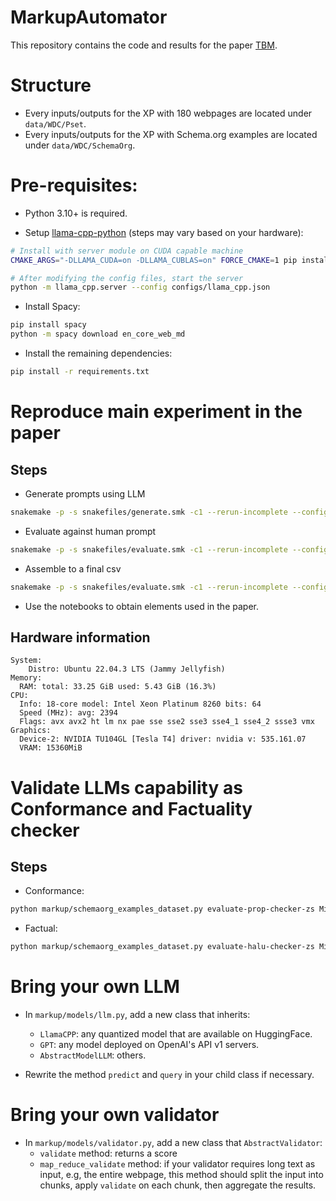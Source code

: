 # MarkupAutomator
This repository contains the code and results for the paper [TBM]().

# Structure

- Every inputs/outputs for the XP with 180 webpages are located under `data/WDC/Pset`.
- Every inputs/outputs for the XP with Schema.org examples are located under `data/WDC/SchemaOrg`.

# Pre-requisites:

- Python 3.10+ is required.

- Setup [llama-cpp-python](https://llama-cpp-python.readthedocs.io/en/stable/server/) (steps may vary based on your hardware):
```bash
# Install with server module on CUDA capable machine
CMAKE_ARGS="-DLLAMA_CUDA=on -DLLAMA_CUBLAS=on" FORCE_CMAKE=1 pip install -U "llama-cpp-python[server]" --force-reinstall --no-deps --no-cache-dir

# After modifying the config files, start the server
python -m llama_cpp.server --config configs/llama_cpp.json
```

- Install Spacy:
```bash
pip install spacy
python -m spacy download en_core_web_md
```

- Install the remaining dependencies:
```bash
pip install -r requirements.txt
```

# Reproduce main experiment in the paper

## Steps
- Generate prompts using LLM
```bash
snakemake -p -s snakefiles/generate.smk -c1 --rerun-incomplete --config data_dir=data/WDC/Pset prompt_template=text2kg_prompt3
```

- Evaluate against human prompt
```bash
snakemake -p -s snakefiles/evaluate.smk -c1 --rerun-incomplete --config data_dir=data/WDC/Pset prompt_template=text2kg_prompt3
```

- Assemble to a final csv
```bash
snakemake -p -s snakefiles/evaluate.smk -c1 --rerun-incomplete --config data_dir=data/WDC/Pset prompt_template=text2kg_prompt3
```

- Use the notebooks to obtain elements used in the paper.

## Hardware information

```
System:
    Distro: Ubuntu 22.04.3 LTS (Jammy Jellyfish)
Memory:
  RAM: total: 33.25 GiB used: 5.43 GiB (16.3%)
CPU:
  Info: 18-core model: Intel Xeon Platinum 8260 bits: 64 
  Speed (MHz): avg: 2394 
  Flags: avx avx2 ht lm nx pae sse sse2 sse3 sse4_1 sse4_2 ssse3 vmx
Graphics:
  Device-2: NVIDIA TU104GL [Tesla T4] driver: nvidia v: 535.161.07
  VRAM: 15360MiB
```

# Validate LLMs capability as Conformance and Factuality checker

## Steps

- Conformance:
```bash
python markup/schemaorg_examples_dataset.py evaluate-prop-checker-zs Mixtral_8x7B_Instruct schemaorg/examples/semantic.parquet .tmp/prop_checks_zs_mixtral_p --template=prompts/validation/semantic.json
```

- Factual:
```bash
python markup/schemaorg_examples_dataset.py evaluate-halu-checker-zs Mixtral_8x7B_Instruct schemaorg/examples/factual-simple.parquet data/WDC/SchemaOrg/halu_checks_zs_simple_mixtral_p --template=prompts/validation/factua_p_.json
```

# Bring your own LLM

- In `markup/models/llm.py`, add a new class that inherits:
    - `LlamaCPP`: any quantized model that are available on HuggingFace.
    - `GPT`: any model deployed on OpenAI's API v1 servers. 
    - `AbstractModelLLM`: others.

- Rewrite the method `predict` and `query` in your child class if necessary.

# Bring your own validator

- In `markup/models/validator.py`, add a new class that `AbstractValidator`:
  - `validate` method: returns a score
  - `map_reduce_validate` method: if your validator requires long text as input, e.g, the entire webpage, this method should split the input into chunks, apply `validate` on each chunk, then aggregate the results.


